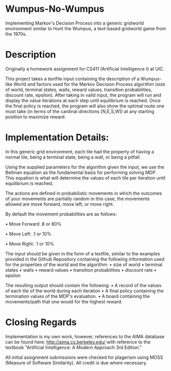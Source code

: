 # Wumpus-No-Wumpus
Implementing Markov's Decision Process into a generic gridworld environment similar to Hunt the Wumpus, a text-based gridworld game from the 1970s.

# Description
Originally a homework assignment for CS411 (Artificial Intelligence I) at UIC.

This project takes a textfile input containing the description of a Wumpus-like World and factors used for the Markov Decision Process algorithm (size of world, terminal states, walls, reward values, transition probabilities, discount rate, epsilon). After taking in valid input, the program will run and display the value iterations at each step until equilibrium is reached. Once the final policy is reached, the program will also show the optimal route one must take (in terms of the cardinal directions [N,E,S,W]) at any starting position to maximize reward.

# Implementation Details: 
In this generic grid environment, each tile had the property of having a normal tile, being a terminal state, being a wall, or being a pitfall.

Using the supplied parameters for the algorithm given the input, we use the Bellman equation as the fundamental basis for performing solving MDP. This equation is what will determine the values of each tile per iteration until equilibrium is reached.


The actions are defined in probabilistic movements in which the outcomes of your movements are partially random in this case, the movements allowed are move forward, move left, or move right.

By default the movement probabilities are as follows:

• Move Forward .8 or 80%

• Move Left: .1 or 10%

• Move Right: .1 or 10%


The input should be given in the form of a textfile, similar to the examples provided in the Github Repository containing the following information used for the properties of the world and the algorithm:
• size of world
• terminal states
• walls
• reward values
• transition probabilities
• discount rate
• epsilon


The resulting output should contain the following:
• A record of the values of each tile of the world during each iteration
• A final policy containing the termination values of the MDP's evaluation.
• A board containing the movements/path that one would for the highest reward.


# Closing Regards
Implementation is my own work, however, references to the AIMA database can be found here: http://aima.cs.berkeley.edu/ with reference to the textbook "Artificial Intelligence: A Modern Approach 3rd Edition."

All initial assignment submissions were checked for plagerism using MOSS (Measure of Software Similarity).
All credit is due where necessary.

